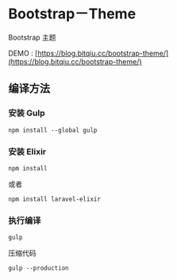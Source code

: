 # Bootstrap－Theme
Bootstrap 主题

DEMO : [https://blog.bitqiu.cc/bootstrap-theme/](https://blog.bitqiu.cc/bootstrap-theme/)

## 编译方法

### 安装 Gulp

	npm install --global gulp

### 安装 Elixir

	npm install

或者

	npm install laravel-elixir

### 执行编译

	gulp

压缩代码

	gulp --production
